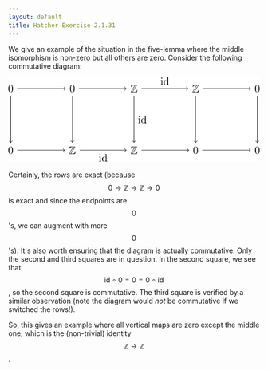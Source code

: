 ```yaml
---
layout: default
title: Hatcher Exercise 2.1.31
---
```


We give an example of the situation in the five-lemma where the middle isomorphism is non-zero but all others are zero.
Consider the following commutative diagram:

<div class="math-figure"><img src="/img/math_solutions/hatcher/e2-1-31_1.svg" width="700"/></div>

Certainly, the rows are exact (because $$0 \rightarrow \mathbb{Z} \rightarrow \mathbb{Z} \rightarrow 0$$ is exact and since the endpoints are $$0$$'s, we can augment with more $$0$$'s).
It's also worth ensuring that the diagram is actually commutative.
Only the second and third squares are in question.
In the second square, we see that $$\text{id} \circ 0 = 0 = 0 \circ \text{id}$$, so the second square is commutative.
The third square is verified by a similar observation (note the diagram would *not* be commutative if we switched the rows!).

So, this gives an example where all vertical maps are zero except the middle one, which is the (non-trivial) identity $$\mathbb{Z} \rightarrow \mathbb{Z}$$.
